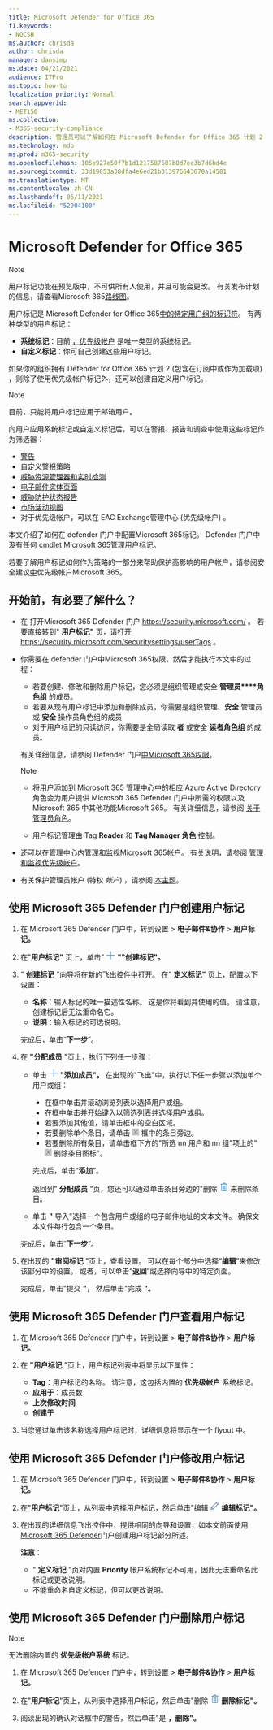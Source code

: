 ```yaml
---
title: Microsoft Defender for Office 365
f1.keywords:
- NOCSH
ms.author: chrisda
author: chrisda
manager: dansimp
ms.date: 04/21/2021
audience: ITPro
ms.topic: how-to
localization_priority: Normal
search.appverid:
- MET150
ms.collection:
- M365-security-compliance
description: 管理员可以了解如何在 Microsoft Defender for Office 365 计划 2 中标识具有用户标记的特定用户组。 可在 Microsoft Defender for Office 365警报、报告和调查之间使用标签筛选，以快速识别标记用户。
ms.technology: mdo
ms.prod: m365-security
ms.openlocfilehash: 105e927e50f7b1d1217587587b8d7ee3b7d6bd4c
ms.sourcegitcommit: 33d19853a38dfa4e6ed21b313976643670a14581
ms.translationtype: MT
ms.contentlocale: zh-CN
ms.lasthandoff: 06/11/2021
ms.locfileid: "52904100"
---
```

# <a name="user-tags-in-microsoft-defender-for-office-365"></a>Microsoft Defender for Office 365

> [!NOTE]
> 用户标记功能在预览版中，不可供所有人使用，并且可能会更改。 有关发布计划的信息，请查看Microsoft 365[路线图](https://www.microsoft.com/microsoft-365/roadmap)。

用户标记是 Microsoft Defender for Office 365[中的特定用户组的标识符](defender-for-office-365.md)。 有两种类型的用户标记：

- **系统标记**：目前 [，优先级帐户](../../admin/setup/priority-accounts.md) 是唯一类型的系统标记。
- **自定义标记**：你可自己创建这些用户标记。

如果你的组织拥有 Defender for Office 365 计划 2 (包含在订阅中或作为加载项) ，则除了使用优先级帐户标记外，还可以创建自定义用户标记。

> [!NOTE]
> 目前，只能将用户标记应用于邮箱用户。

向用户应用系统标记或自定义标记后，可以在警报、报告和调查中使用这些标记作为筛选器：

- [警告](alerts.md)
- [自定义警报策略](../../compliance/alert-policies.md#viewing-alerts)
- [威胁资源管理器和实时检测](threat-explorer.md)
- [电子邮件实体页面](mdo-email-entity-page.md#other-innovations)
- [威胁防护状态报告](view-email-security-reports.md#threat-protection-status-report)
- [市场活动视图](campaigns.md)
- 对于优先级帐户，可以在 EAC [](/exchange/monitoring/mail-flow-reports/mfr-email-issues-for-priority-accounts-report) Exchange管理中心 (优先级帐户) 。

本文介绍了如何在 defender 门户中配置Microsoft 365标记。 Defender 门户中没有任何 cmdlet Microsoft 365管理用户标记。

若要了解用户标记如何作为策略的一部分来帮助保护高影响的用户帐户，请参阅安全建议[中](security-recommendations-for-priority-accounts.md)优先级帐户Microsoft 365。

## <a name="what-do-you-need-to-know-before-you-begin"></a>开始前，有必要了解什么？

- 在 打开Microsoft 365 Defender 门户 <https://security.microsoft.com/> 。 若要直接转到" **用户标记"** 页，请打开 <https://security.microsoft.com/securitysettings/userTags> 。

- 你需要在 defender 门户中Microsoft 365权限，然后才能执行本文中的过程：
  - 若要创建、修改和删除用户标记，您必须是组织管理或安全 **管理员****角色组** 的成员。
  - 若要从现有用户标记中添加和删除成员，你需要是组织管理、**安全** 管理员或 **安全** 操作员角色组的成员
  - 对于用户标记的只读访问，你需要是全局读取 **者** 或安全 **读者角色组** 的成员。

  有关详细信息，请参阅 Defender 门户[中Microsoft 365权限](permissions-in-the-security-and-compliance-center.md)。

  > [!NOTE]
  >
  > - 将用户添加到 Microsoft 365 管理中心中的相应 Azure Active Directory 角色会为用户提供 Microsoft 365 Defender 门户中所需的权限以及 Microsoft 365 中其他功能Microsoft 365。 有关详细信息，请参阅 [关于管理员角色](../../admin/add-users/about-admin-roles.md)。
  >
  > - 用户标记管理由 Tag **Reader** 和 **Tag Manager 角色** 控制。

- 还可以在管理中心内管理和监视Microsoft 365帐户。 有关说明，请参阅 [管理和监视优先级帐户](../../admin/setup/priority-accounts.md)。

- 有关保护管理员帐户 (特权 _帐户_) ，请参阅 [本主题](/azure/architecture/framework/security/critical-impact-accounts)。

## <a name="use-the-microsoft-365-defender-portal-to-create-user-tags"></a>使用 Microsoft 365 Defender 门户创建用户标记

1. 在 Microsoft 365 Defender 门户中，转到设置 \> **电子邮件&协作** \> **用户标记。**

2. 在"**用户标记"** 页上，单击" ![ 创建标记图标 ](../../media/m365-cc-sc-create-icon.png) **""创建标记"。**

3. " **创建标记** "向导将在新的飞出控件中打开。 在" **定义标记"** 页上，配置以下设置：
   - **名称**：输入标记的唯一描述性名称。 这是你将看到并使用的值。 请注意，创建标记后无法重命名它。
   - **说明**：输入标记的可选说明。

   完成后，单击“**下一步**”。

4. 在 **"分配成员** "页上，执行下列任一步骤：
   - 单击 ![ "添加成员"图标 ](../../media/m365-cc-sc-create-icon.png) **"添加成员"。** 在出现的"飞出"中，执行以下任一步骤以添加单个用户或组：
     - 在框中单击并滚动浏览列表以选择用户或组。
     - 在框中单击并开始键入以筛选列表并选择用户或组。
     - 若要添加其他值，请单击框中的空白区域。
     - 若要删除单个条目，请单击 ![删除条目图标](../../media/m365-cc-sc-remove-selection-icon.png) 框中的条目旁边。
     - 若要删除所有条目，请单击框下方的"所选 nn 用户和 nn 组"项上的" ![ ](../../media/m365-cc-sc-remove-selection-icon.png) 删除条目图标"。 

     完成后，单击“**添加**”。

     返回到" **分配成员** "页，您还可以通过单击条目旁边的"删除 ![ "图标 ](../../media/m365-cc-sc-delete-icon.png) 来删除条目。

   - 单击 **"** 导入"选择一个包含用户或组的电子邮件地址的文本文件。 确保文本文件每行包含一个条目。

   完成后，单击“**下一步**”。

5. 在出现的 **"审阅标记** "页上，查看设置。 可以在每个部分中选择“**编辑**”来修改该部分中的设置。 或者，可以单击“**返回**”或选择向导中的特定页面。

   完成后，单击"提交 **"，** 然后单击"完成 **"。**

## <a name="use-the-microsoft-365-defender-portal-to-view-user-tags"></a>使用 Microsoft 365 Defender 门户查看用户标记

1. 在 Microsoft 365 Defender 门户中，转到设置 \> **电子邮件&协作** \> **用户标记。**

2. 在 **"用户标记** "页上，用户标记列表中将显示以下属性：

   - **Tag**：用户标记的名称。 请注意，这包括内置的 **优先级帐户** 系统标记。
   - **应用于**：成员数
   - **上次修改时间**
   - **创建于**

3. 当您通过单击该名称选择用户标记时，详细信息将显示在一个 flyout 中。

## <a name="use-the-microsoft-365-defender-portal-to-modify-user-tags"></a>使用 Microsoft 365 Defender 门户修改用户标记

1. 在 Microsoft 365 Defender 门户中，转到设置 \> **电子邮件&协作** \> **用户标记。**

2. 在"**用户标记**"页上，从列表中选择用户标记，然后单击"编辑 ![ 标记图标"" ](../../media/m365-cc-sc-edit-icon.png) **编辑标记"。**

3. 在出现的详细信息飞出控件中，提供相同的向导和设置，如本文前面使用[Microsoft 365 Defender](#use-the-microsoft-365-defender-portal-to-create-user-tags)门户创建用户标记部分所述。

   **注意**：

   - " **定义标记** "页对内置 **Priority** 帐户系统标记不可用，因此无法重命名此标记或更改说明。
   - 不能重命名自定义标记，但可以更改说明。

## <a name="use-the-microsoft-365-defender-portal-to-remove-user-tags"></a>使用 Microsoft 365 Defender 门户删除用户标记

> [!NOTE]
> 无法删除内置的 **优先级帐户系统** 标记。

1. 在 Microsoft 365 Defender 门户中，转到设置 \> **电子邮件&协作** \> **用户标记。**

2. 在"**用户标记**"页上，从列表中选择用户标记，然后单击"删除 ![ 标记图标"" ](../../media/m365-cc-sc-delete-icon.png) **删除标记"。**

3. 阅读出现的确认对话框中的警告，然后单击"是 **，删除"。**
